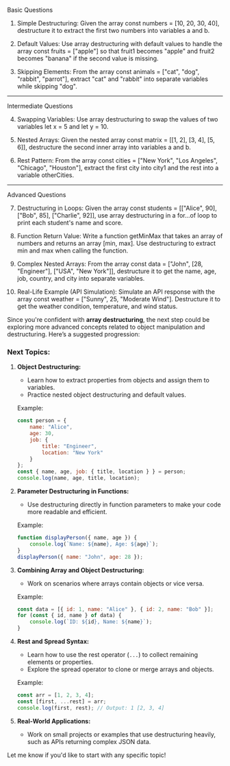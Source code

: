 Basic Questions

1. Simple Destructuring:
Given the array const numbers = [10, 20, 30, 40], destructure it to extract the first two numbers into variables a and b.


2. Default Values:
Use array destructuring with default values to handle the array const fruits = ["apple"] so that fruit1 becomes "apple" and fruit2 becomes "banana" if the second value is missing.


3. Skipping Elements:
From the array const animals = ["cat", "dog", "rabbit", "parrot"], extract "cat" and "rabbit" into separate variables while skipping "dog".




---

Intermediate Questions

4. Swapping Variables:
Use array destructuring to swap the values of two variables let x = 5 and let y = 10.


5. Nested Arrays:
Given the nested array const matrix = [[1, 2], [3, 4], [5, 6]], destructure the second inner array into variables a and b.


6. Rest Pattern:
From the array const cities = ["New York", "Los Angeles", "Chicago", "Houston"], extract the first city into city1 and the rest into a variable otherCities.




---

Advanced Questions

7. Destructuring in Loops:
Given the array const students = [["Alice", 90], ["Bob", 85], ["Charlie", 92]], use array destructuring in a for...of loop to print each student's name and score.


8. Function Return Value:
Write a function getMinMax that takes an array of numbers and returns an array [min, max]. Use destructuring to extract min and max when calling the function.


9. Complex Nested Arrays:
From the array const data = ["John", [28, "Engineer"], ["USA", "New York"]], destructure it to get the name, age, job, country, and city into separate variables.


10. Real-Life Example (API Simulation):
Simulate an API response with the array const weather = ["Sunny", 25, "Moderate Wind"]. Destructure it to get the weather condition, temperature, and wind status.

Since you're confident with **array destructuring**, the next step could be exploring more advanced concepts related to object manipulation and destructuring. Here’s a suggested progression:

### Next Topics:
1. **Object Destructuring:**
   - Learn how to extract properties from objects and assign them to variables.
   - Practice nested object destructuring and default values.

   Example:
   ```javascript
   const person = {
       name: "Alice",
       age: 30,
       job: {
           title: "Engineer",
           location: "New York"
       }
   };
   const { name, age, job: { title, location } } = person;
   console.log(name, age, title, location);
   ```

2. **Parameter Destructuring in Functions:**
   - Use destructuring directly in function parameters to make your code more readable and efficient.

   Example:
   ```javascript
   function displayPerson({ name, age }) {
       console.log(`Name: ${name}, Age: ${age}`);
   }
   displayPerson({ name: "John", age: 28 });
   ```

3. **Combining Array and Object Destructuring:**
   - Work on scenarios where arrays contain objects or vice versa.

   Example:
   ```javascript
   const data = [{ id: 1, name: "Alice" }, { id: 2, name: "Bob" }];
   for (const { id, name } of data) {
       console.log(`ID: ${id}, Name: ${name}`);
   }
   ```

4. **Rest and Spread Syntax:**
   - Learn how to use the rest operator (`...`) to collect remaining elements or properties.
   - Explore the spread operator to clone or merge arrays and objects.

   Example:
   ```javascript
   const arr = [1, 2, 3, 4];
   const [first, ...rest] = arr;
   console.log(first, rest); // Output: 1 [2, 3, 4]
   ```

5. **Real-World Applications:**
   - Work on small projects or examples that use destructuring heavily, such as APIs returning complex JSON data.

Let me know if you'd like to start with any specific topic!